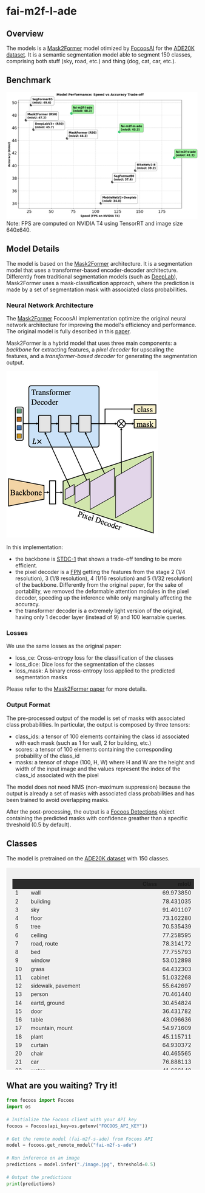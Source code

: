 # fai-m2f-l-ade

## Overview
The models is a [Mask2Former](https://github.com/facebookresearch/Mask2Former) model otimized by [FocoosAI](https://focoos.ai) for the [ADE20K dataset](https://groups.csail.mit.edu/vision/datasets/ADE20K/). It is a semantic segmentation model able to segment 150 classes, comprising both stuff (sky, road, etc.) and thing (dog, cat, car, etc.).


## Benchmark
![Benchmark Comparison](./fai-ade.png)
Note: FPS are computed on NVIDIA T4 using TensorRT and image size 640x640.

## Model Details
The model is based on the [Mask2Former](https://github.com/facebookresearch/Mask2Former) architecture. It is a segmentation model that uses a transformer-based encoder-decoder architecture.
Differently from traditional segmentation models (such as [DeepLab](https://arxiv.org/abs/1802.02611)), Mask2Former uses a mask-classification approach, where the prediction is made by a set of segmentation mask with associated class probabilities.

### Neural Network Architecture
The [Mask2Former](https://arxiv.org/abs/2112.01527) FocoosAI implementation optimize the original neural network architecture for improving the model's efficiency and performance. The original model is fully described in this [paper](https://arxiv.org/abs/2112.01527).

Mask2Former is a hybrid model that uses three main components: a *backbone* for extracting features, a *pixel decoder* for upscaling the features, and a *transformer-based decoder* for generating the segmentation output.

![alt text](./mask2former.png)

In this implementation:

 - the backbone is [STDC-1](https://github.com/MichaelFan01/STDC-Seg) that shows a trade-off tending to be more efficient.
 - the pixel decoder is a [FPN](https://arxiv.org/abs/1612.03144) getting the features from the stage 2 (1/4 resolution), 3 (1/8 resolution), 4 (1/16 resolution) and 5 (1/32 resolution) of the backbone. Differently from the original paper, for the sake of portability, we removed the deformable attention modules in the pixel decoder, speeding up the inference while only marginally affecting the accuracy.
 - the transformer decoder is a extremely light version of the original, having only 1 decoder layer (instead of 9) and 100 learnable queries.

### Losses
We use the same losses as the original paper:

- loss_ce: Cross-entropy loss for the classification of the classes
- loss_dice: Dice loss for the segmentation of the classes
- loss_mask: A binary cross-entropy loss applied to the predicted segmentation masks

Please refer to the [Mask2Former paper](https://arxiv.org/abs/2112.01527) for more details.

### Output Format
The pre-processed output of the model is set of masks with associated class probabilities. In particular, the output is composed by three tensors:

- class_ids: a tensor of 100 elements containing the class id associated with each mask (such as 1 for wall, 2 for building, etc.)
- scores: a tensor of 100 elements containing the corresponding probability of the class_id
- masks: a tensor of shape (100, H, W) where H and W are the height and width of the input image and the values represent the index of the class_id associated with the pixel

The model does not need NMS (non-maximum suppression) because the output is already a set of masks with associated class probabilities and has been trained to avoid overlapping masks.

After the post-processing, the output is a [Focoos Detections](https://github.com/FocoosAI/focoos/blob/4a317a269cb7758ea71b255faeba654d21182083/focoos/ports.py#L179) object containing the predicted masks with confidence greather than a specific threshold (0.5 by default).


## Classes
The model is pretrained on the [ADE20K dataset](https://groups.csail.mit.edu/vision/datasets/ADE20K/) with 150 classes.

<div class="class-table" markdown>
  <style>
    .class-table {
      max-height: 500px;
      overflow-y: auto;
      /* border: 1px solid #ccc; */
      /* border-radius: 4px; */
      padding: 1rem;
      margin: 1rem 0;
      background: rgba(0,0,0,0.05);
      width: 95%;
      margin-left: auto;
      margin-right: auto;
    }
    .class-table table {
      width: 100%;
    }
    .class-table thead {
      position: sticky;
      top: 0;
      background: #2b2b2b;
      z-index: 1;
    }
  </style>
<table>
    <thead>
    <tr style="text-align: right;">
      <th></th>
      <th>Class</th>
      <th>mIoU</th>
    </tr>
  </thead>
  <tbody>
    <tr>
      <td>1</td>
      <td>wall</td>
      <td>69.973850</td>
    </tr>
    <tr>
      <td>2</td>
      <td>building</td>
      <td>78.431035</td>
    </tr>
    <tr>
      <td>3</td>
      <td>sky</td>
      <td>91.401107</td>
    </tr>
    <tr>
      <td>4</td>
      <td>floor</td>
      <td>73.162280</td>
    </tr>
    <tr>
      <td>5</td>
      <td>tree</td>
      <td>70.535439</td>
    </tr>
    <tr>
      <td>6</td>
      <td>ceiling</td>
      <td>77.258595</td>
    </tr>
    <tr>
      <td>7</td>
      <td>road, route</td>
      <td>78.314172</td>
    </tr>
    <tr>
      <td>8</td>
      <td>bed</td>
      <td>77.755793</td>
    </tr>
    <tr>
      <td>9</td>
      <td>window</td>
      <td>53.012898</td>
    </tr>
    <tr>
      <td>10</td>
      <td>grass</td>
      <td>64.432303</td>
    </tr>
    <tr>
      <td>11</td>
      <td>cabinet</td>
      <td>51.032268</td>
    </tr>
    <tr>
      <td>12</td>
      <td>sidewalk, pavement</td>
      <td>55.642697</td>
    </tr>
    <tr>
      <td>13</td>
      <td>person</td>
      <td>70.461440</td>
    </tr>
    <tr>
      <td>14</td>
      <td>eartd, ground</td>
      <td>30.454824</td>
    </tr>
    <tr>
      <td>15</td>
      <td>door</td>
      <td>36.431782</td>
    </tr>
    <tr>
      <td>16</td>
      <td>table</td>
      <td>43.096636</td>
    </tr>
    <tr>
      <td>17</td>
      <td>mountain, mount</td>
      <td>54.971609</td>
    </tr>
    <tr>
      <td>18</td>
      <td>plant</td>
      <td>45.115711</td>
    </tr>
    <tr>
      <td>19</td>
      <td>curtain</td>
      <td>64.930372</td>
    </tr>
    <tr>
      <td>20</td>
      <td>chair</td>
      <td>40.465565</td>
    </tr>
    <tr>
      <td>21</td>
      <td>car</td>
      <td>76.888113</td>
    </tr>
    <tr>
      <td>22</td>
      <td>water</td>
      <td>41.666148</td>
    </tr>
    <tr>
      <td>23</td>
      <td>painting, picture</td>
      <td>60.099652</td>
    </tr>
    <tr>
      <td>24</td>
      <td>sofa</td>
      <td>49.840449</td>
    </tr>
    <tr>
      <td>25</td>
      <td>shelf</td>
      <td>31.991519</td>
    </tr>
    <tr>
      <td>26</td>
      <td>house</td>
      <td>45.338182</td>
    </tr>
    <tr>
      <td>27</td>
      <td>sea</td>
      <td>51.614250</td>
    </tr>
    <tr>
      <td>28</td>
      <td>mirror</td>
      <td>55.731406</td>
    </tr>
    <tr>
      <td>29</td>
      <td>rug</td>
      <td>51.858072</td>
    </tr>
    <tr>
      <td>30</td>
      <td>field</td>
      <td>23.065903</td>
    </tr>
    <tr>
      <td>31</td>
      <td>armchair</td>
      <td>30.602317</td>
    </tr>
    <tr>
      <td>32</td>
      <td>seat</td>
      <td>50.277596</td>
    </tr>
    <tr>
      <td>33</td>
      <td>fence</td>
      <td>34.439293</td>
    </tr>
    <tr>
      <td>34</td>
      <td>desk</td>
      <td>35.494495</td>
    </tr>
    <tr>
      <td>35</td>
      <td>rock, stone</td>
      <td>39.573617</td>
    </tr>
    <tr>
      <td>36</td>
      <td>wardrobe, closet, press</td>
      <td>51.343586</td>
    </tr>
    <tr>
      <td>37</td>
      <td>lamp</td>
      <td>47.754304</td>
    </tr>
    <tr>
      <td>38</td>
      <td>tub</td>
      <td>71.511291</td>
    </tr>
    <tr>
      <td>39</td>
      <td>rail</td>
      <td>23.280869</td>
    </tr>
    <tr>
      <td>40</td>
      <td>cushion</td>
      <td>39.251768</td>
    </tr>
    <tr>
      <td>41</td>
      <td>base, pedestal, stand</td>
      <td>28.472143</td>
    </tr>
    <tr>
      <td>42</td>
      <td>box</td>
      <td>16.070477</td>
    </tr>
    <tr>
      <td>43</td>
      <td>column, pillar</td>
      <td>37.924454</td>
    </tr>
    <tr>
      <td>44</td>
      <td>signboard, sign</td>
      <td>29.057276</td>
    </tr>
    <tr>
      <td>45</td>
      <td>chest of drawers, chest, bureau, dresser</td>
      <td>36.343963</td>
    </tr>
    <tr>
      <td>46</td>
      <td>counter</td>
      <td>19.595326</td>
    </tr>
    <tr>
      <td>47</td>
      <td>sand</td>
      <td>31.296151</td>
    </tr>
    <tr>
      <td>48</td>
      <td>sink</td>
      <td>54.413180</td>
    </tr>
    <tr>
      <td>49</td>
      <td>skyscraper</td>
      <td>47.583224</td>
    </tr>
    <tr>
      <td>50</td>
      <td>fireplace</td>
      <td>62.204434</td>
    </tr>
    <tr>
      <td>51</td>
      <td>refrigerator, icebox</td>
      <td>54.270643</td>
    </tr>
    <tr>
      <td>52</td>
      <td>grandstand, covered stand</td>
      <td>31.345801</td>
    </tr>
    <tr>
      <td>53</td>
      <td>patd</td>
      <td>22.330369</td>
    </tr>
    <tr>
      <td>54</td>
      <td>stairs</td>
      <td>20.323718</td>
    </tr>
    <tr>
      <td>55</td>
      <td>runway</td>
      <td>63.892811</td>
    </tr>
    <tr>
      <td>56</td>
      <td>case, display case, showcase, vitrine</td>
      <td>34.649422</td>
    </tr>
    <tr>
      <td>57</td>
      <td>pool table, billiard table, snooker table</td>
      <td>85.365581</td>
    </tr>
    <tr>
      <td>58</td>
      <td>pillow</td>
      <td>46.426184</td>
    </tr>
    <tr>
      <td>59</td>
      <td>screen door, screen</td>
      <td>57.292321</td>
    </tr>
    <tr>
      <td>60</td>
      <td>stairway, staircase</td>
      <td>28.904954</td>
    </tr>
    <tr>
      <td>61</td>
      <td>river</td>
      <td>16.681450</td>
    </tr>
    <tr>
      <td>62</td>
      <td>bridge, span</td>
      <td>52.791513</td>
    </tr>
    <tr>
      <td>63</td>
      <td>bookcase</td>
      <td>26.722881</td>
    </tr>
    <tr>
      <td>64</td>
      <td>blind, screen</td>
      <td>36.787453</td>
    </tr>
    <tr>
      <td>65</td>
      <td>coffee table</td>
      <td>41.603442</td>
    </tr>
    <tr>
      <td>66</td>
      <td>toilet, can, commode, crapper, pot, potty, stool, tdrone</td>
      <td>75.753455</td>
    </tr>
    <tr>
      <td>67</td>
      <td>flower</td>
      <td>30.200230</td>
    </tr>
    <tr>
      <td>68</td>
      <td>book</td>
      <td>37.602484</td>
    </tr>
    <tr>
      <td>69</td>
      <td>hill</td>
      <td>5.509057</td>
    </tr>
    <tr>
      <td>70</td>
      <td>bench</td>
      <td>29.331054</td>
    </tr>
    <tr>
      <td>71</td>
      <td>countertop</td>
      <td>46.661677</td>
    </tr>
    <tr>
      <td>72</td>
      <td>stove</td>
      <td>58.972851</td>
    </tr>
    <tr>
      <td>73</td>
      <td>palm, palm tree</td>
      <td>48.317300</td>
    </tr>
    <tr>
      <td>74</td>
      <td>kitchen island</td>
      <td>25.279206</td>
    </tr>
    <tr>
      <td>75</td>
      <td>computer</td>
      <td>49.335666</td>
    </tr>
    <tr>
      <td>76</td>
      <td>swivel chair</td>
      <td>34.845392</td>
    </tr>
    <tr>
      <td>77</td>
      <td>boat</td>
      <td>48.521646</td>
    </tr>
    <tr>
      <td>78</td>
      <td>bar</td>
      <td>30.174155</td>
    </tr>
    <tr>
      <td>79</td>
      <td>arcade machine</td>
      <td>24.721694</td>
    </tr>
    <tr>
      <td>80</td>
      <td>hovel, hut, hutch, shack, shanty</td>
      <td>32.843717</td>
    </tr>
    <tr>
      <td>81</td>
      <td>bus</td>
      <td>82.174778</td>
    </tr>
    <tr>
      <td>82</td>
      <td>towel</td>
      <td>46.050430</td>
    </tr>
    <tr>
      <td>83</td>
      <td>light</td>
      <td>30.983118</td>
    </tr>
    <tr>
      <td>84</td>
      <td>truck</td>
      <td>23.456256</td>
    </tr>
    <tr>
      <td>85</td>
      <td>tower</td>
      <td>32.147803</td>
    </tr>
    <tr>
      <td>86</td>
      <td>chandelier</td>
      <td>54.045160</td>
    </tr>
    <tr>
      <td>87</td>
      <td>awning, sunshade, sunblind</td>
      <td>18.526182</td>
    </tr>
    <tr>
      <td>88</td>
      <td>street lamp</td>
      <td>13.641714</td>
    </tr>
    <tr>
      <td>89</td>
      <td>bootd</td>
      <td>60.471570</td>
    </tr>
    <tr>
      <td>90</td>
      <td>tv</td>
      <td>55.530715</td>
    </tr>
    <tr>
      <td>91</td>
      <td>plane</td>
      <td>42.894525</td>
    </tr>
    <tr>
      <td>92</td>
      <td>dirt track</td>
      <td>0.001787</td>
    </tr>
    <tr>
      <td>93</td>
      <td>clotdes</td>
      <td>30.124455</td>
    </tr>
    <tr>
      <td>94</td>
      <td>pole</td>
      <td>11.280532</td>
    </tr>
    <tr>
      <td>95</td>
      <td>land, ground, soil</td>
      <td>4.243296</td>
    </tr>
    <tr>
      <td>96</td>
      <td>bannister, banister, balustrade, balusters, handrail</td>
      <td>9.922319</td>
    </tr>
    <tr>
      <td>97</td>
      <td>escalator, moving staircase, moving stairway</td>
      <td>19.186240</td>
    </tr>
    <tr>
      <td>98</td>
      <td>ottoman, pouf, pouffe, puff, hassock</td>
      <td>30.352586</td>
    </tr>
    <tr>
      <td>99</td>
      <td>bottle</td>
      <td>11.872842</td>
    </tr>
    <tr>
      <td>100</td>
      <td>buffet, counter, sideboard</td>
      <td>34.547476</td>
    </tr>
    <tr>
      <td>101</td>
      <td>poster, posting, placard, notice, bill, card</td>
      <td>15.081001</td>
    </tr>
    <tr>
      <td>102</td>
      <td>stage</td>
      <td>17.466091</td>
    </tr>
    <tr>
      <td>103</td>
      <td>van</td>
      <td>39.027877</td>
    </tr>
    <tr>
      <td>104</td>
      <td>ship</td>
      <td>66.778301</td>
    </tr>
    <tr>
      <td>105</td>
      <td>fountain</td>
      <td>18.879113</td>
    </tr>
    <tr>
      <td>106</td>
      <td>conveyer belt, conveyor belt, conveyer, conveyor, transporter</td>
      <td>67.580228</td>
    </tr>
    <tr>
      <td>107</td>
      <td>canopy</td>
      <td>25.654567</td>
    </tr>
    <tr>
      <td>108</td>
      <td>washer, automatic washer, washing machine</td>
      <td>60.187881</td>
    </tr>
    <tr>
      <td>109</td>
      <td>playtding, toy</td>
      <td>13.836259</td>
    </tr>
    <tr>
      <td>110</td>
      <td>pool</td>
      <td>28.796494</td>
    </tr>
    <tr>
      <td>111</td>
      <td>stool</td>
      <td>26.432746</td>
    </tr>
    <tr>
      <td>112</td>
      <td>barrel, cask</td>
      <td>43.777156</td>
    </tr>
    <tr>
      <td>113</td>
      <td>basket, handbasket</td>
      <td>19.144369</td>
    </tr>
    <tr>
      <td>114</td>
      <td>falls</td>
      <td>47.131198</td>
    </tr>
    <tr>
      <td>115</td>
      <td>tent</td>
      <td>88.431441</td>
    </tr>
    <tr>
      <td>116</td>
      <td>bag</td>
      <td>7.634387</td>
    </tr>
    <tr>
      <td>117</td>
      <td>minibike, motorbike</td>
      <td>40.625528</td>
    </tr>
    <tr>
      <td>118</td>
      <td>cradle</td>
      <td>54.247514</td>
    </tr>
    <tr>
      <td>119</td>
      <td>oven</td>
      <td>33.695444</td>
    </tr>
    <tr>
      <td>120</td>
      <td>ball</td>
      <td>36.066130</td>
    </tr>
    <tr>
      <td>121</td>
      <td>food, solid food</td>
      <td>50.837348</td>
    </tr>
    <tr>
      <td>122</td>
      <td>step, stair</td>
      <td>13.071184</td>
    </tr>
    <tr>
      <td>123</td>
      <td>tank, storage tank</td>
      <td>43.042742</td>
    </tr>
    <tr>
      <td>124</td>
      <td>trade name</td>
      <td>21.579095</td>
    </tr>
    <tr>
      <td>125</td>
      <td>microwave</td>
      <td>32.179626</td>
    </tr>
    <tr>
      <td>126</td>
      <td>pot</td>
      <td>27.438416</td>
    </tr>
    <tr>
      <td>127</td>
      <td>animal</td>
      <td>55.993825</td>
    </tr>
    <tr>
      <td>128</td>
      <td>bicycle</td>
      <td>38.273475</td>
    </tr>
    <tr>
      <td>129</td>
      <td>lake</td>
      <td>35.704904</td>
    </tr>
    <tr>
      <td>130</td>
      <td>dishwasher</td>
      <td>37.616793</td>
    </tr>
    <tr>
      <td>131</td>
      <td>screen</td>
      <td>57.100955</td>
    </tr>
    <tr>
      <td>132</td>
      <td>blanket, cover</td>
      <td>15.560568</td>
    </tr>
    <tr>
      <td>133</td>
      <td>sculpture</td>
      <td>31.317035</td>
    </tr>
    <tr>
      <td>134</td>
      <td>hood, exhaust hood</td>
      <td>49.290385</td>
    </tr>
    <tr>
      <td>135</td>
      <td>sconce</td>
      <td>29.971644</td>
    </tr>
    <tr>
      <td>136</td>
      <td>vase</td>
      <td>24.983318</td>
    </tr>
    <tr>
      <td>137</td>
      <td>traffic light</td>
      <td>17.806663</td>
    </tr>
    <tr>
      <td>138</td>
      <td>tray</td>
      <td>5.720345</td>
    </tr>
    <tr>
      <td>139</td>
      <td>trash can</td>
      <td>28.621136</td>
    </tr>
    <tr>
      <td>140</td>
      <td>fan</td>
      <td>39.083851</td>
    </tr>
    <tr>
      <td>141</td>
      <td>pier</td>
      <td>51.310956</td>
    </tr>
    <tr>
      <td>142</td>
      <td>crt screen</td>
      <td>0.858346</td>
    </tr>
    <tr>
      <td>143</td>
      <td>plate</td>
      <td>35.344330</td>
    </tr>
    <tr>
      <td>144</td>
      <td>monitor</td>
      <td>1.994270</td>
    </tr>
    <tr>
      <td>145</td>
      <td>bulletin board</td>
      <td>35.468027</td>
    </tr>
    <tr>
      <td>146</td>
      <td>shower</td>
      <td>1.090403</td>
    </tr>
    <tr>
      <td>147</td>
      <td>radiator</td>
      <td>42.574652</td>
    </tr>
    <tr>
      <td>148</td>
      <td>glass, drinking glass</td>
      <td>8.510381</td>
    </tr>
    <tr>
      <td>149</td>
      <td>clock</td>
      <td>14.128872</td>
    </tr>
    <tr>
      <td>150</td>
      <td>flag</td>
      <td>24.098100</td>
    </tr>
  </tbody>
</table>
</table>

</div>


## What are you waiting? Try it!
```python
from focoos import Focoos
import os

# Initialize the Focoos client with your API key
focoos = Focoos(api_key=os.getenv("FOCOOS_API_KEY"))

# Get the remote model (fai-m2f-s-ade) from Focoos API
model = focoos.get_remote_model("fai-m2f-s-ade")

# Run inference on an image
predictions = model.infer("./image.jpg", threshold=0.5)

# Output the predictions
print(predictions)
```
